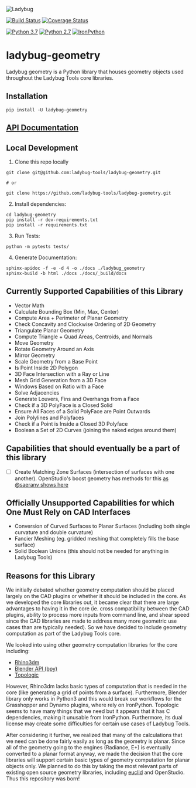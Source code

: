 
![Ladybug](http://www.ladybug.tools/assets/img/ladybug.png)

[![Build Status](https://github.com/ladybug-tools/ladybug-geometry/workflows/CI/badge.svg)](https://github.com/ladybug-tools/ladybug-geometry/actions)
[![Coverage Status](https://coveralls.io/repos/github/ladybug-tools/ladybug-geometry/badge.svg?branch=master)](https://coveralls.io/github/ladybug-tools/ladybug-geometry?branch=master)

[![Python 3.7](https://img.shields.io/badge/python-3.7-blue.svg)](https://www.python.org/downloads/release/python-370/) [![Python 2.7](https://img.shields.io/badge/python-2.7-green.svg)](https://www.python.org/downloads/release/python-270/) [![IronPython](https://img.shields.io/badge/ironpython-2.7-red.svg)](https://github.com/IronLanguages/ironpython2/releases/tag/ipy-2.7.8/)

# ladybug-geometry

Ladybug geometry is a Python library that houses geometry objects used throughout the
Ladybug Tools core libraries.

## Installation

`pip install -U ladybug-geometry`

## [API Documentation](https://www.ladybug.tools/ladybug-geometry/docs/)

## Local Development

1. Clone this repo locally
```console
git clone git@github.com:ladybug-tools/ladybug-geometry.git

# or

git clone https://github.com/ladybug-tools/ladybug-geometry.git
```

2. Install dependencies:
```console
cd ladybug-geometry
pip install -r dev-requirements.txt
pip install -r requirements.txt
```

3. Run Tests:
```console
python -m pytests tests/
```

4. Generate Documentation:
```console
sphinx-apidoc -f -e -d 4 -o ./docs ./ladybug_geometry
sphinx-build -b html ./docs ./docs/_build/docs
```

## Currently Supported Capabilities of this Library

- Vector Math
- Calculate Bounding Box (Min, Max, Center)
- Compute Area + Perimeter of Planar Geometry
- Check Concavity and Clockwise Ordering of 2D Geometry
- Triangulate Planar Geometry
- Compute Triangle + Quad Areas, Centroids, and Normals
- Move Geometry
- Rotate Geometry Around an Axis
- Mirror Geometry
- Scale Geometry from a Base Point
- Is Point Inside 2D Polygon
- 3D Face Intersection with a Ray or Line
- Mesh Grid Generation from a 3D Face
- Windows Based on Ratio with a Face
- Solve Adjacencies
- Generate Louvers, Fins and Overhangs from a Face
- Check if a 3D PolyFace is a Closed Solid
- Ensure All Faces of a Solid PolyFace are Point Outwards
- Join Polylines and Polyfaces
- Check if a Point is Inside a Closed 3D Polyface
- Boolean a Set of 2D Curves (joining the naked edges around them)

## Capabilities that should eventually be a part of this library

- [ ] Create Matching Zone Surfaces (intersection of surfaces with one another). OpenStudio's boost geometry has methods for this [as @saeranv shows here](https://github.com/mostaphaRoudsari/honeybee/issues/700)

## Officially Unsupported Capabilities for which One Must Rely on CAD Interfaces

- Conversion of Curved Surfaces to Planar Surfaces (including both single curvature and double curvature)
- Fancier Meshing (eg. gridded meshing that completely fills the base surface)
- Solid Boolean Unions (this should not be needed for anything in Ladybug Tools)

## Reasons for this Library

We initially debated whether geometry computation should be placed largely on the CAD plugins or
whether it should be included in the core.  As we developed the core libraries out, it became clear
that there are large advantages to having it in the core (ie. cross compatibility between
the CAD plugins, ability to process more inputs from command line, and shear speed
since the CAD libraries are made to address many more geometric use cases than are typically needed).
So we have decided to include geometry computation as part of the Ladybug Tools core.

We looked into using other geometry computation libraries for the core including:

- [Rhino3dm](https://github.com/mcneel/rhino3dm)
- [Blender API (bpy)](https://docs.blender.org/api/current/)
- [Topologic](https://topologic.app/Software/)

However, Rhino3dm lacks basic types of computation that is needed in the core (like generating a
grid of points from a surface).
Furthermore, Blender library only works in Python3 and this would break our workflows for the
Grasshopper and Dynamo plugins, where rely on IronPython.
Topologic seems to have many things that we need but it appears that it has C dependencies, making
it unusable from IronPython.  Furthermore, its dual license may create some difficulties for certain
use cases of Ladybug Tools.

After considering it further, we realized that many of the calculations that we need can be done
fairly easily as long as the geometry is planar.  Since all of the geometry going to the engines (Radiance, E+)
is eventually converted to a planar format anyway, we made the decision that the core libraries will support
certain basic types of geometry computation for planar objects only.  We planned to do this by taking the
most relevant parts of existing open source geometry libraries, including [euclid](https://pypi.org/project/euclid/)
and OpenStudio. Thus this repository was born!
